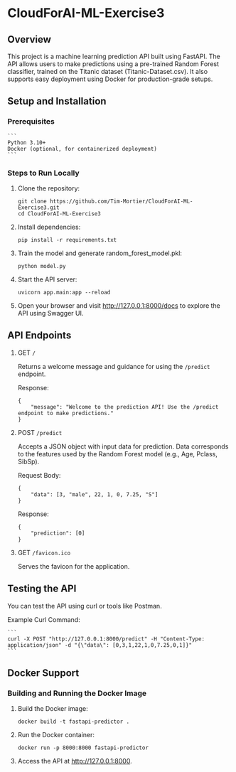 # CloudForAI-ML-Exercise3
## Overview

This project is a machine learning prediction API built using FastAPI. The API allows users to make predictions using a pre-trained Random Forest classifier, trained on the Titanic dataset (Titanic-Dataset.csv). It also supports easy deployment using Docker for production-grade setups.

## Setup and Installation
### Prerequisites
    
    ```
    Python 3.10+
    Docker (optional, for containerized deployment)
    ```

### Steps to Run Locally

1. Clone the repository:

    ```
    git clone https://github.com/Tim-Mortier/CloudForAI-ML-Exercise3.git
    cd CloudForAI-ML-Exercise3
    ```    

2. Install dependencies:

    ```
    pip install -r requirements.txt
    ```

3. Train the model and generate random_forest_model.pkl:

    ```
    python model.py
    ```

4. Start the API server:

    ```
    uvicorn app.main:app --reload
    ```

5. Open your browser and visit http://127.0.0.1:8000/docs to explore the API using Swagger UI.

## API Endpoints

1. GET `/`

    Returns a welcome message and guidance for using the `/predict` endpoint.

    Response:

    ```
    {
        "message": "Welcome to the prediction API! Use the /predict endpoint to make predictions."
    }
    ```

2. POST `/predict`

    Accepts a JSON object with input data for prediction. Data corresponds to the features used by the Random Forest model (e.g., Age, Pclass, SibSp).

    Request Body:

    ```
    {
        "data": [3, "male", 22, 1, 0, 7.25, "S"]
    }
    ```

    Response:

    ```
    {
        "prediction": [0]
    }
    ```

3. GET `/favicon.ico`

    Serves the favicon for the application.

## Testing the API

You can test the API using curl or tools like Postman.

Example Curl Command:

    ```
    curl -X POST "http://127.0.0.1:8000/predict" -H "Content-Type: application/json" -d "{\"data\": [0,3,1,22,1,0,7.25,0,1]}"
    ```

## Docker Support

### Building and Running the Docker Image

1. Build the Docker image:

    ```
    docker build -t fastapi-predictor .
    ```

2. Run the Docker container:

    ```
    docker run -p 8000:8000 fastapi-predictor
    ```

3. Access the API at http://127.0.0.1:8000.

